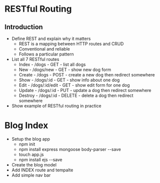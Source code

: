 # RESTful Routing

## Introduction
* Define REST and explain why it matters
    * REST is a mapping between HTTP routes and CRUD
    * Conventional and reliable
    * Follows a particular pattern
* List all 7 RESTful routes
    * Index - /dogs - GET - list all dogs
    * New - /dogs/new - GET - show new dog form
    * Create - /dogs - POST - create a new dog then redirect somewhere
    * Show - /dogs/:id - GET - show info about one dog
    * Edit - /dogs/:id/edit - GET - show edit form for one dog
    * Update - /dogs/:id - PUT - update a dog then redirect somewhere
    * Destroy - /dogs/:id - DELETE - delete a dog then redirect somewhere
* Show example of RESTful routing in practice

# Blog Index
* Setup the blog app
    * npm init
    * npm install express mongoose body-parser --save
    * touch app.js
    * npm install ejs --save
* Create the blog model
* Add INDEX route and tempalte
* Add simple nav bar
